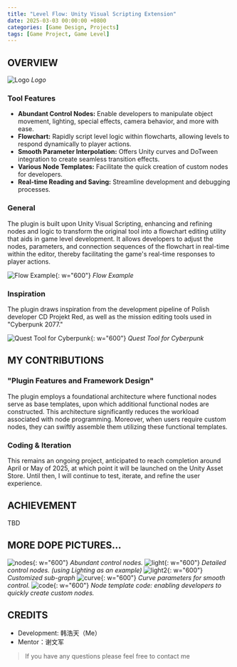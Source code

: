```yaml
---
title: "Level Flow: Unity Visual Scripting Extension"
date: 2025-03-03 00:00:00 +0800
categories: [Game Design, Projects]
tags: [Game Project, Game Level]
---
```


## OVERVIEW
![Logo](/assets/img/GameDesign/Projects/Level%20Flow/Level%20Flow.png)
*Logo*

### Tool Features
- **Abundant Control Nodes:** Enable developers to manipulate object movement, lighting, special effects, camera behavior, and more with ease.
- **Flowchart:** Rapidly script level logic within flowcharts, allowing levels to respond dynamically to player actions.
- **Smooth Parameter Interpolation:** Offers Unity curves and DoTween integration to create seamless transition effects.
- **Various Node Templates:** Facilitate the quick creation of custom nodes for developers.
- **Real-time Reading and Saving:** Streamline development and debugging processes.

### General
The plugin is built upon Unity Visual Scripting, enhancing and refining nodes and logic to transform the original tool into a flowchart editing utility that aids in game level development. It allows developers to adjust the nodes, parameters, and connection sequences of the flowchart in real-time within the editor, thereby facilitating the game's real-time responses to player actions.

![Flow Example](/assets/img/GameDesign/Projects/Level%20Flow/flow.png){: w="600"}
*Flow Example*

<!-- 插件以Uniny Visual Scripting为基础，添加完善了结点和逻辑，使原有工具成为了一个可用于辅助游戏关卡开发的流程图编辑工具，方便开发者能够在编辑器中实时调整流程图的结点、参数、连接顺序，并以此处理游戏对玩家的实时响应。 -->

### Inspiration
The plugin draws inspiration from the development pipeline of Polish developer CD Projekt Red, as well as the mission editing tools used in "Cyberpunk 2077."

<!-- 插件启发自波兰开发商CD Projekt Red的开发管线，以及《赛博朋克2077》的任务编辑工具。 -->

![Quest Tool for Cyberpunk](/assets/img/GameDesign/Projects/Level%20Flow/cyber.png){: w="600"}
*Quest Tool for Cyberpunk*

## MY CONTRIBUTIONS
### "Plugin Features and Framework Design"
The plugin employs a foundational architecture where functional nodes serve as base templates, upon which additional functional nodes are constructed. This architecture significantly reduces the workload associated with node programming. Moreover, when users require custom nodes, they can swiftly assemble them utilizing these functional templates.

<!-- 插件采用了以功能结点作为基础模板，在其之上构建功能结点的架构，通过这样的架构，减少了结点编程的工作量，同时在用户需要自定义结点的时候，也可以通过模板快速构建。 -->

### Coding & Iteration
This remains an ongoing project, anticipated to reach completion around April or May of 2025, at which point it will be launched on the Unity Asset Store. Until then, I will continue to test, iterate, and refine the user experience.

<!-- 这目前仍是一个进行中的项目，预计将在2025年4、5月左右完成开发，并登录Unity Asset Store。在这之前，我将持续测试、迭代，完善用户体验。 -->

## ACHIEVEMENT
TBD

## MORE DOPE PICTURES...
![nodes](/assets/img/GameDesign/Projects/Level%20Flow/nodes.png){: w="600"}
*Abundant control nodes.*
![light](/assets/img/GameDesign/Projects/Level%20Flow/light.png){: w="600"}
*Detailed control nodes. (using Lighting as an example)*
![light2](/assets/img/GameDesign/Projects/Level%20Flow/light2.png){: w="600"}
*Customized sub-graph*
![curve](/assets/img/GameDesign/Projects/Level%20Flow/curve.png){: w="600"}
*Curve parameters for smooth control.*
![code](/assets/img/GameDesign/Projects/Level%20Flow/code.png){: w="600"}
*Node template code: enabling developers to quickly create custom nodes.*

## CREDITS
- Development: 韩浩天（Me）
- Mentor：谢文军

> If you have any questions please feel free to contact me<br>
